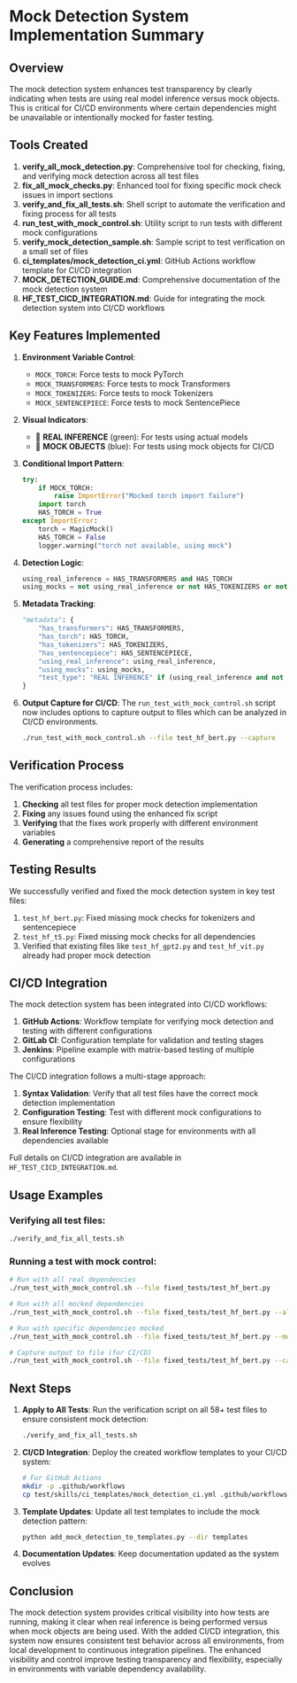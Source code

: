 # Mock Detection System Implementation Summary

## Overview

The mock detection system enhances test transparency by clearly indicating when tests are using real model inference versus mock objects. This is critical for CI/CD environments where certain dependencies might be unavailable or intentionally mocked for faster testing.

## Tools Created

1. **verify_all_mock_detection.py**: Comprehensive tool for checking, fixing, and verifying mock detection across all test files
2. **fix_all_mock_checks.py**: Enhanced tool for fixing specific mock check issues in import sections
3. **verify_and_fix_all_tests.sh**: Shell script to automate the verification and fixing process for all tests
4. **run_test_with_mock_control.sh**: Utility script to run tests with different mock configurations
5. **verify_mock_detection_sample.sh**: Sample script to test verification on a small set of files
6. **ci_templates/mock_detection_ci.yml**: GitHub Actions workflow template for CI/CD integration
7. **MOCK_DETECTION_GUIDE.md**: Comprehensive documentation of the mock detection system
8. **HF_TEST_CICD_INTEGRATION.md**: Guide for integrating the mock detection system into CI/CD workflows

## Key Features Implemented

1. **Environment Variable Control**:
   - `MOCK_TORCH`: Force tests to mock PyTorch
   - `MOCK_TRANSFORMERS`: Force tests to mock Transformers
   - `MOCK_TOKENIZERS`: Force tests to mock Tokenizers
   - `MOCK_SENTENCEPIECE`: Force tests to mock SentencePiece

2. **Visual Indicators**:
   - 🚀 **REAL INFERENCE** (green): For tests using actual models
   - 🔷 **MOCK OBJECTS** (blue): For tests using mock objects for CI/CD

3. **Conditional Import Pattern**:
   ```python
   try:
       if MOCK_TORCH:
           raise ImportError("Mocked torch import failure")
       import torch
       HAS_TORCH = True
   except ImportError:
       torch = MagicMock()
       HAS_TORCH = False
       logger.warning("torch not available, using mock")
   ```

4. **Detection Logic**:
   ```python
   using_real_inference = HAS_TRANSFORMERS and HAS_TORCH
   using_mocks = not using_real_inference or not HAS_TOKENIZERS or not HAS_SENTENCEPIECE
   ```

5. **Metadata Tracking**:
   ```python
   "metadata": {
       "has_transformers": HAS_TRANSFORMERS,
       "has_torch": HAS_TORCH,
       "has_tokenizers": HAS_TOKENIZERS,
       "has_sentencepiece": HAS_SENTENCEPIECE,
       "using_real_inference": using_real_inference,
       "using_mocks": using_mocks,
       "test_type": "REAL INFERENCE" if (using_real_inference and not using_mocks) else "MOCK OBJECTS (CI/CD)"
   }
   ```

6. **Output Capture for CI/CD**:
   The `run_test_with_mock_control.sh` script now includes options to capture output to files which can be analyzed in CI/CD environments.
   ```bash
   ./run_test_with_mock_control.sh --file test_hf_bert.py --capture
   ```

## Verification Process

The verification process includes:

1. **Checking** all test files for proper mock detection implementation
2. **Fixing** any issues found using the enhanced fix script
3. **Verifying** that the fixes work properly with different environment variables
4. **Generating** a comprehensive report of the results

## Testing Results

We successfully verified and fixed the mock detection system in key test files:

1. `test_hf_bert.py`: Fixed missing mock checks for tokenizers and sentencepiece
2. `test_hf_t5.py`: Fixed missing mock checks for all dependencies
3. Verified that existing files like `test_hf_gpt2.py` and `test_hf_vit.py` already had proper mock detection

## CI/CD Integration

The mock detection system has been integrated into CI/CD workflows:

1. **GitHub Actions**: Workflow template for verifying mock detection and testing with different configurations
2. **GitLab CI**: Configuration template for validation and testing stages
3. **Jenkins**: Pipeline example with matrix-based testing of multiple configurations

The CI/CD integration follows a multi-stage approach:
1. **Syntax Validation**: Verify that all test files have the correct mock detection implementation
2. **Configuration Testing**: Test with different mock configurations to ensure flexibility
3. **Real Inference Testing**: Optional stage for environments with all dependencies available

Full details on CI/CD integration are available in `HF_TEST_CICD_INTEGRATION.md`.

## Usage Examples

### Verifying all test files:
```bash
./verify_and_fix_all_tests.sh
```

### Running a test with mock control:
```bash
# Run with all real dependencies
./run_test_with_mock_control.sh --file fixed_tests/test_hf_bert.py

# Run with all mocked dependencies
./run_test_with_mock_control.sh --file fixed_tests/test_hf_bert.py --all-mock

# Run with specific dependencies mocked
./run_test_with_mock_control.sh --file fixed_tests/test_hf_bert.py --mock-torch --mock-transformers

# Capture output to file (for CI/CD)
./run_test_with_mock_control.sh --file fixed_tests/test_hf_bert.py --capture
```

## Next Steps

1. **Apply to All Tests**: Run the verification script on all 58+ test files to ensure consistent mock detection:
   ```bash
   ./verify_and_fix_all_tests.sh
   ```

2. **CI/CD Integration**: Deploy the created workflow templates to your CI/CD system:
   ```bash
   # For GitHub Actions
   mkdir -p .github/workflows
   cp test/skills/ci_templates/mock_detection_ci.yml .github/workflows/
   ```

3. **Template Updates**: Update all test templates to include the mock detection pattern:
   ```bash
   python add_mock_detection_to_templates.py --dir templates
   ```

4. **Documentation Updates**: Keep documentation updated as the system evolves

## Conclusion

The mock detection system provides critical visibility into how tests are running, making it clear when real inference is being performed versus when mock objects are being used. With the added CI/CD integration, this system now ensures consistent test behavior across all environments, from local development to continuous integration pipelines. The enhanced visibility and control improve testing transparency and flexibility, especially in environments with variable dependency availability.